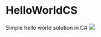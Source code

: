 HelloWorldCS
============

Simple hello world solution in C#
![](https://ci.appveyor.com/api/projects/status/github/modamoda/HelloWorldCS)
